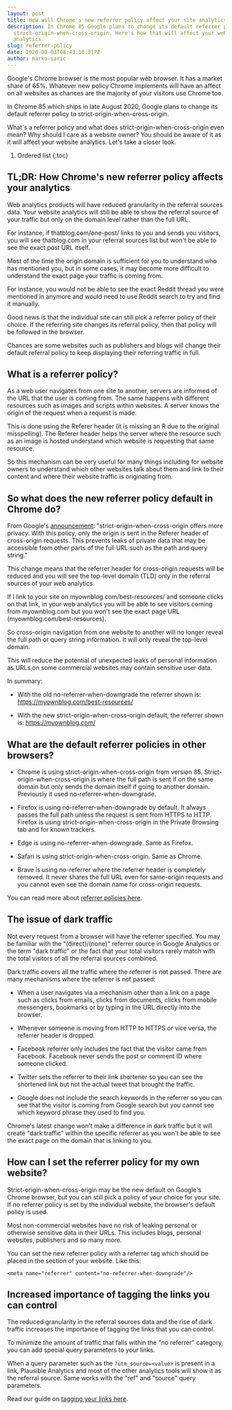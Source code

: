 ```yaml
---
layout: post
title: How will Chrome's new referrer policy affect your site analytics
description: In Chrome 85 Google plans to change its default referrer policy to
  strict-origin-when-cross-origin. Here's how that will affect your website
  analytics.
slug: referrer-policy
date: 2020-08-03T08:43:16.317Z
author: marko-saric
---
```

Google's Chrome browser is the most popular web browser. It has a market share of 65%. Whatever new policy Chrome implements will have an affect on all websites as chances are the majority of your visitors use Chrome too.

In Chrome 85 which ships in late August 2020, Google plans to change its default referrer policy to strict-origin-when-cross-origin. 

What's a referrer policy and what does strict-origin-when-cross-origin even mean? Why should I care as a website owner? You should be aware of it as it will affect your website analytics. Let's take a closer look.

1. Ordered list
{:toc}

## TL;DR: How Chrome's new referrer policy affects your analytics

Web analytics products will have reduced granularity in the referral sources data. Your website analytics will still be able to show the referral source of your traffic but only on the domain level rather than the full URL. 

For instance, if thatblog.com/one-post/ links to you and sends you visitors, you will see thatblog.com in your referral sources list but won't be able to see the exact post URL itself.

Most of the time the origin domain is sufficient for you to understand who has mentioned you, but in some cases, it may become more difficult to understand the exact page your traffic is coming from.

For instance, you would not be able to see the exact Reddit thread you were mentioned in anymore and would need to use Reddit search to try and find it manually.

Good news is that the individual site can still pick a referrer policy of their choice. If the referring site changes its referral policy, then that policy will be followed in the browser. 

Chances are some websites such as publishers and blogs will change their default referral policy to keep displaying their referring traffic in full.

## What is a referrer policy?

As a web user navigates from one site to another, servers are informed of the URL that the user is coming from. The same happens with different resources such as images and scripts within websites. A server knows the origin of the request when a request is made.

This is done using the Referer header (it is missing an R due to the original misspelling). The Referer header helps the server where the resource such as an image is hosted understand which website is requesting that same resource.

So this mechanism can be very useful for many things including for website owners to understand which other websites talk about them and link to their content and where their website traffic is originating from.

## So what does the new referrer policy default in Chrome do?

From Google's [announcement](https://developers.google.com/web/updates/2020/07/referrer-policy-new-chrome-default): "strict-origin-when-cross-origin offers more privacy. With this policy, only the origin is sent in the Referer header of cross-origin requests. This prevents leaks of private data that may be accessible from other parts of the full URL such as the path and query string."

This change means that the referrer header for cross-origin requests will be reduced and you will see the top-level domain (TLD) only in the referral sources of your web analytics.

If I link to your site on myownblog.com/best-resources/ and someone clicks on that link, in your web analytics you will be able to see visitors coming from myownblog.com but you won't see the exact page URL (myownblog.com/best-resources).

So cross-origin navigation from one website to another will no longer reveal the full path or query string information. It will only reveal the top-level domain. 

This will reduce the potential of unexpected leaks of personal information as URLs on some commercial websites may contain sensitive user data.

In summary:

* With the old no-referrer-when-downgrade the referrer shown is: https://myownblog.com/best-resources/

* With the new strict-origin-when-cross-origin default, the referrer shown is: https://myownblog.com/

## What are the default referrer policies in other browsers?

* Chrome is using strict-origin-when-cross-origin from version 85. Strict-origin-when-cross-origin is where the full path is sent if on the same domain but only sends the domain itself if going to another domain. Previously it used no-referrer-when-downgrade.

* Firefox is using no-referrer-when-downgrade by default. It always passes the full path unless the request is sent from HTTPS to HTTP. Firefox is using strict-origin-when-cross-origin in the Private Browsing tab and for known trackers.

* Edge is using no-referrer-when-downgrade. Same as Firefox.

* Safari is using strict-origin-when-cross-origin. Same as Chrome.

* Brave is using no-referrer where the referrer header is completely removed. It never shares the full URL even for same-origin requests and you cannot even see the domain name for cross-origin requests.

You can read more about [referrer policies here](https://developer.mozilla.org/en-US/docs/Web/HTTP/Headers/Referrer-Policy).

## The issue of dark traffic

Not every request from a browser will have the referrer specified. You may be familiar with the "(direct)/(none)" referrer source in Google Analytics or the term "dark traffic" or the fact that your total visitors rarely match with the total visitors of all the referral sources combined.

Dark traffic covers all the traffic where the referrer is not passed. There are many mechanisms where the referrer is not passed:

* When a user navigates via a mechanism other than a link on a page such as clicks from emails, clicks from documents, clicks from mobile messengers, bookmarks or by typing in the URL directly into the browser.

* Whenever someone is moving from HTTP to HTTPS or vice versa, the referrer header is dropped.

* Facebook referrer only includes the fact that the visitor came from Facebook. Facebook never sends the post or comment ID where someone clicked.

* Twitter sets the referrer to their link shortener so you can see the shortened link but not the actual tweet that brought the traffic.
    
* Google does not include the search keywords in the referrer so you can see that the visitor is coming from Google search but you cannot see which keyword phrase they used to find you.

Chrome's latest change won't make a difference in dark traffic but it will create "dark traffic" within the specific referrer as you won't be able to see the exact page on the domain that is linking to you.

## How can I set the referrer policy for my own website?

Strict-origin-when-cross-origin may be the new default on Google's Chrome browser, but you can still pick a policy of your choice for your site. If no referrer policy is set by the individual website, the browser's default policy is used.

Most non-commercial websites have no risk of leaking personal or otherwise sensitive data in their URLs. This includes blogs, personal websites, publishers and so many more.

You can set the new referrer policy with a <meta> referrer tag which should be placed in the <head> section of your website. Like this:

``<meta name="referrer" content="no-referrer-when-downgrade"/>``

## Increased importance of tagging the links you can control

The reduced granularity in the referral sources data and the rise of dark traffic increases the importance of tagging the links that you can control.

To minimize the amount of traffic that falls within the "no referrer" category, you can add special query parameters to your links. 

When a query parameter such as the ``?utm_source=<value>`` is present in a link, Plausible Analytics and most of the other analytics tools will show it as the referral source. Same works with the "ref" and "source" query parameters.

Read our guide on [tagging your links here](https://docs.plausible.io/manual-link-tagging).